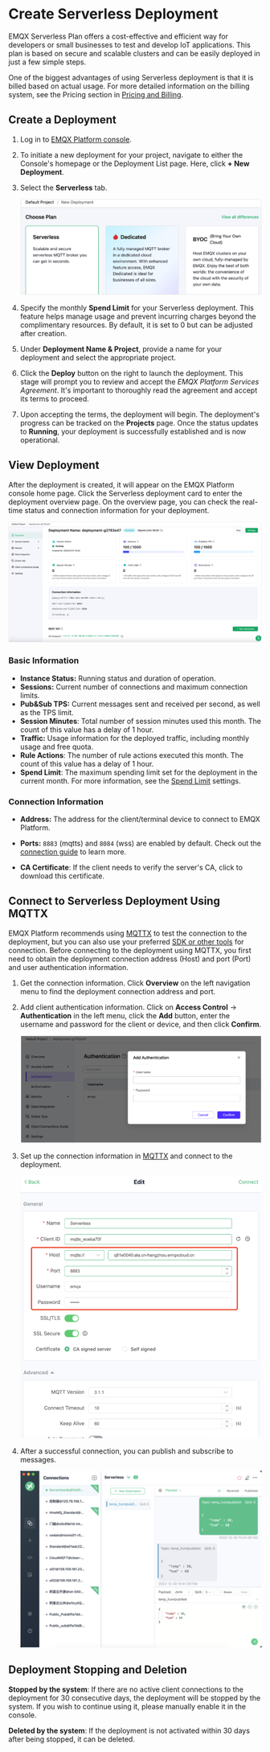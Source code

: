 # Create Serverless Deployment

EMQX Serverless Plan offers a cost-effective and efficient way for developers or small businesses to test and develop IoT applications. This plan is based on secure and scalable clusters and can be easily deployed in just a few simple steps.

One of the biggest advantages of using Serverless deployment is that it is billed based on actual usage. For more detailed information on the billing system, see the Pricing section in [Pricing and Billing](../price/pricing.md).

## Create a Deployment


1. Log in to [EMQX Platform console](https://cloud-intl.emqx.com/console/).

2. To initiate a new deployment for your project, navigate to either the Console's homepage or the Deployment List page. Here, click **+ New Deployment**.

3. Select the **Serverless** tab.

   ![create_serverless](./_assets/create_serverless.png)

4. Specify the monthly **Spend Limit** for your Serverless deployment. This feature helps manage usage and prevent incurring charges beyond the complimentary resources. By default, it is set to 0 but can be adjusted after creation.

5. Under **Deployment Name & Project**, provide a name for your deployment and select the appropriate project.

6. Click the **Deploy** button on the right to launch the deployment. This stage will prompt you to review and accept the *EMQX Platform Services Agreement*. It's important to thoroughly read the agreement and accept its terms to proceed.

7. Upon accepting the terms, the deployment will begin. The deployment's progress can be tracked on the **Projects** page. Once the status updates to **Running**, your deployment is successfully established and is now operational.

## View Deployment
After the deployment is created, it will appear on the EMQX Platform console home page. Click the Serverless deployment card to enter the deployment overview page. On the overview page, you can check the real-time status and connection information for your deployment.


[![serverless](./_assets/serverless_overview.png)](https://github.com/emqx/cloud-docs/blob/docs_5.x_dev_update/en_US/create/_assets/serverless_overview.png)

### Basic Information

- **Instance Status:** Running status and duration of operation.
- **Sessions:** Current number of connections and maximum connection limits.
- **Pub&Sub TPS:** Current messages sent and received per second, as well as the TPS limit.
- **Session Minutes**: Total number of session minutes used this month. The count of this value has a delay of 1 hour.
- **Traffic:** Usage information for the deployed traffic, including monthly usage and free quota.
- **Rule Actions**: The number of rule actions executed this month. The count of this value has a delay of 1 hour.
- **Spend Limit**: The maximum spending limit set for the deployment in the current month. For more information, see the [Spend Limit](../deployments/spend_limit.md) settings.

### Connection Information

- **Address:** The address for the client/terminal device to connect to EMQX Platform.
- **Ports:** `8883` (mqtts) and `8084` (wss) are enabled by default. Check out the [connection guide](../deployments/port_guide_serverless.md) to learn more.

- **CA Certificate**: If the client needs to verify the server's CA, click to download this certificate.

## Connect to Serverless Deployment Using MQTTX
EMQX Platform recommends using [MQTTX](https://mqttx.app/) to test the connection to the deployment, but you can also use your preferred [SDK or other tools](../connect_to_deployments/overview.md) for connection. Before connecting to the deployment using MQTTX, you first need to obtain the deployment connection address (Host) and port (Port) and user authentication information.

1. Get the connection information. Click **Overview** on the left navigation menu to find the deployment connection address and port.

2. Add client authentication information. Click on **Access Control** -> **Authentication** in the left menu, click the **Add** button, enter the username and password for the client or device, and then click **Confirm**.

   ![serverless_auth](./_assets/serverless_auth.png)


3. Set up the connection information in [MQTTX](https://mqttx.app/zh/) and connect to the deployment.

   [![mqttx_mqtt](./_assets/mqttx_serverless.png)](https://github.com/emqx/cloud-docs/blob/docs_5.x_dev_update/en_US/create/_assets/mqttx_serverless.png)

4. After a successful connection, you can publish and subscribe to messages.

   [![mqttx_mqtt](./_assets/create_serverless_connect.png)](https://github.com/emqx/cloud-docs/blob/docs_5.x_dev_update/en_US/create/_assets/create_serverless_connect.png)

## Deployment Stopping and Deletion

**Stopped by the system**: If there are no active client connections to the deployment for 30 consecutive days, the deployment will be stopped by the system. If you wish to continue using it, please manually enable it in the console.

**Deleted by the system**: If the deployment is not activated within 30 days after being stopped, it can be deleted.
